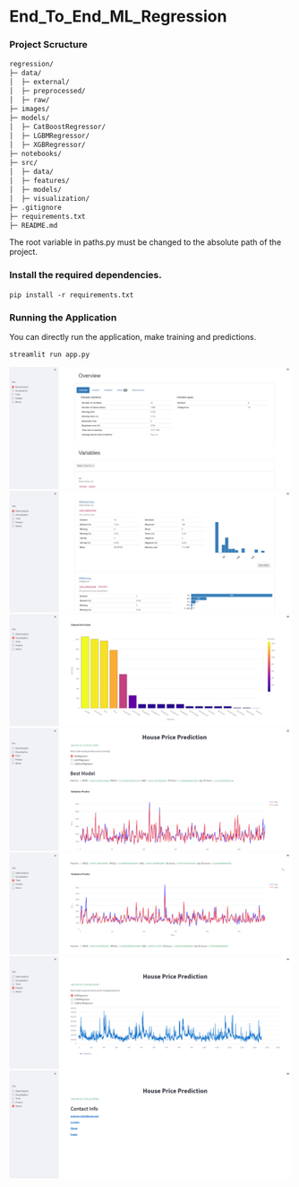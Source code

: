 # End_To_End_ML_Regression
### Project Scructure

```
regression/
├─ data/
│  ├─ external/
│  ├─ preprocessed/
│  ├─ raw/
├─ images/
├─ models/
│  ├─ CatBoostRegressor/
│  ├─ LGBMRegressor/
│  ├─ XGBRegressor/
├─ notebooks/
├─ src/
│  ├─ data/
│  ├─ features/
│  ├─ models/
│  ├─ visualization/
├─ .gitignore
├─ requirements.txt
├─ README.md
```

The root variable in paths.py must be changed to the absolute path of the project.

### Install the required dependencies.

```shell
pip install -r requirements.txt
```


### Running the Application

You can directly run the application, make training and predictions. 

```bash
streamlit run app.py
```  

![Tool Preview 1](https://github.com/mahmutyvz/End_To_End_ML_Regression/blob/1d55fd19ab28e79dd40149428a9897596062bd7d/images/streamlit_1.PNG)
![Tool Preview 2](https://github.com/mahmutyvz/End_To_End_ML_Regression/blob/1d55fd19ab28e79dd40149428a9897596062bd7d/images/streamlit_2.PNG)
![Tool Preview 3](https://github.com/mahmutyvz/End_To_End_ML_Regression/blob/1d55fd19ab28e79dd40149428a9897596062bd7d/images/streamlit_3.PNG)
![Tool Preview 4](https://github.com/mahmutyvz/End_To_End_ML_Regression/blob/1d55fd19ab28e79dd40149428a9897596062bd7d/images/streamlit_4.PNG)
![Tool Preview 5](https://github.com/mahmutyvz/End_To_End_ML_Regression/blob/1d55fd19ab28e79dd40149428a9897596062bd7d/images/streamlit_5.PNG)
![Tool Preview 6](https://github.com/mahmutyvz/End_To_End_ML_Regression/blob/1d55fd19ab28e79dd40149428a9897596062bd7d/images/streamlit_6.PNG)
![Tool Preview 7](https://github.com/mahmutyvz/End_To_End_ML_Regression/blob/1d55fd19ab28e79dd40149428a9897596062bd7d/images/streamlit_7.PNG)
